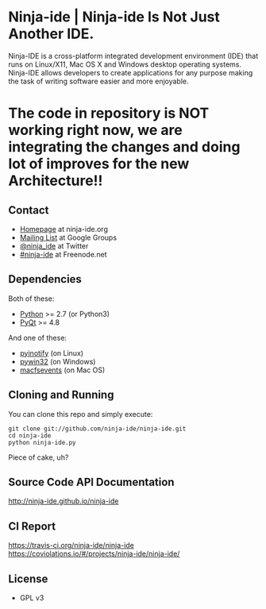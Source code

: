 # **Ninja-ide** | Ninja-ide Is Not Just Another IDE.

Ninja-IDE is a cross-platform integrated development environment (IDE) that runs
on Linux/X11, Mac OS X and Windows desktop operating systems. Ninja-IDE allows
developers to create applications for any purpose making the task of writing
software easier and more enjoyable.

# The code in repository is NOT working right now, we are integrating the changes and doing lot of improves for the new Architecture!!

## Contact

-   [Homepage](http://ninja-ide.org) at ninja-ide.org
-   [Mailing List](http://groups.google.com/group/ninja-ide/topics) at Google Groups
-   [@ninja\_ide](https://twitter.com/ninja_ide) at Twitter
-   [#ninja-ide](irc://freenode.net/ninja-ide) at Freenode.net

## Dependencies

Both of these:

-   [Python](http://python.org/) >= 2.7 (or Python3)
-   [PyQt](http://www.riverbankcomputing.com/software/pyqt/intro) >= 4.8

And one of these:

-   [pyinotify](https://github.com/seb-m/pyinotify) (on Linux)
-   [pywin32](http://sourceforge.net/projects/pywin32/files/pywin32/) (on Windows)
-   [macfsevents](http://pypi.python.org/pypi/MacFSEvents) (on Mac OS)

## Cloning and Running

You can clone this repo and simply execute:

    git clone git://github.com/ninja-ide/ninja-ide.git
    cd ninja-ide
    python ninja-ide.py
    
Piece of cake, uh?
    
## Source Code API Documentation

http://ninja-ide.github.io/ninja-ide

## CI Report

https://travis-ci.org/ninja-ide/ninja-ide
https://coviolations.io/#/projects/ninja-ide/ninja-ide/

## License

-   GPL v3
